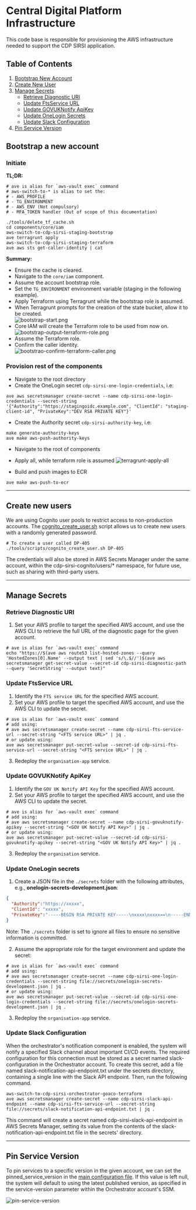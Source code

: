 # Central Digital Platform Infrastructure

This code base is responsible for provisioning the AWS infrastructure needed to support the CDP SIRSI application.

## Table of Contents
1. [Bootstrap New Account](#bootstrap-a-new-account)
2. [Create New User](#create-new-users)
3. [Manage Secrets](#manage-secrets)
   - [Retrieve Diagnostic URI](#Retrieve-iagnostic-uri)
   - [Update FtsService URL](#update-ftsservice-url)
   - [Update GOVUKNotify ApiKey](#update-govuknotify-apikey)
   - [Update OneLogin Secrets](#update-onelogin-secrets)
   - [Update Slack Configuration](#update-slack-configuration)
4. [Pin Service Version](#pin-service-version)

## Bootstrap a new account

### Initiate

**TL;DR:**
```shell
# ave is alias for `aws-vault exec` command
# aws-switch-to-* is alias to set the:
# - AWS_PROFILE
# - TG_ENVIRONMENT
# - AWS_ENV (Not compulsory)
# - MFA_TOKEN handler (Out of scope of this documentation)

./tools/delete_tf_cache.sh
cd components/core/iam
aws-switch-to-cdp-sirsi-staging-bootstrap
ave terragrunt apply
aws-switch-to-cdp-sirsi-staging-terraform
ave aws sts get-caller-identity | cat
```

**Summary:**
- Ensure the cache is cleared.
- Navigate to the `core/iam` component.
- Assume the account bootstrap role.
- Set the `TG_ENVIRONMENT` environment variable (staging in the following example).
- Apply Terraform using Terragrunt while the bootstrap role is assumed.
- When Terragrunt prompts for the creation of the state bucket, allow it to be created.\
   ![bootstrap-start.png](../docs/images/infra/bootstrap-start.png)
- Core IAM will create the Terraform role to be used from now on.\
   ![bootstrap-output-terraform-role.png](../docs/images/infra/bootstrap-output-terraform-role.png)
- Assume the Terraform role.
- Confirm the caller identity.\
   ![bootstrao-confirm-terraform-caller.png](../docs/images/infra/bootstrao-confirm-terraform-caller.png)

### Provision rest of the components
- Navigate to the root directory
- Create the OneLogin secret `cdp-sirsi-one-login-credentials`, i.e:
```shell
ave aws secretsmanager create-secret --name cdp-sirsi-one-login-credentials --secret-string '{"Authority":"https://stagingoidc.example.com", "ClientId": "staging-client-id", "PrivateKey":"DEV RSA PRIVATE KEY"}'
```
- Create the Authority secret `cdp-sirsi-authority-key`, i.e:
```shell
make generate-authority-keys
ave make aws-push-authority-keys
```
- Navigate to the root of components
- Apply all, while terraform role is assumed
![terragrunt-apply-all](../docs/images/infra/terragrunt-apply-all.png)

- Build and push images to ECR
```shell
ave make aws-push-to-ecr
```

---

## Create new users

We are using Cognito user pools to restrict access to non-production accounts. The [cognito_create_user.sh](./tools/scripts/cognito_create_user.sh) script allows us to create new users with a randomly generated password.

```shell
# To create a user called DP-405
./tools/scripts/cognito_create_user.sh DP-405
```
The credentials will also be stored in AWS Secrets Manager under the same account, within the cdp-sirsi-cognito/users/* namespace, for future use, such as sharing with third-party users.

---

## Manage Secrets

### Retrieve Diagnostic URI

1. Set your AWS profile to target the specified AWS account, and use the AWS CLI to retrieve the full URL of the diagnostic page for the given account.

```shell
# ave is alias for `aws-vault exec` command
echo "https://$(ave aws route53 list-hosted-zones --query 'HostedZones[0].Name' --output text | sed 's/\.$//')$(ave aws secretsmanager get-secret-value --secret-id cdp-sirsi-diagnostic-path --query 'SecretString' --output text)"
```

### Update FtsService URL

1. Identify the `FTS service URL` for the specified AWS account.
2. Set your AWS profile to target the specified AWS account, and use the AWS CLI to update the secret.

```shell
# ave is alias for `aws-vault exec` command
# add using:
# ave aws secretsmanager create-secret --name cdp-sirsi-fts-service-url --secret-string "<FTS service URL>" | jq .
# or update using:
ave aws secretsmanager put-secret-value --secret-id cdp-sirsi-fts-service-url --secret-string "<FTS service URL>" | jq .
```

3. Redeploy the `organisation-app` service.

### Update GOVUKNotify ApiKey

1. Identify the `GOV UK Notify API Key` for the specified AWS account.
2. Set your AWS profile to target the specified AWS account, and use the AWS CLI to update the secret.

```shell
# ave is alias for `aws-vault exec` command
# add using:
# ave aws secretsmanager create-secret --name cdp-sirsi-govuknotify-apikey --secret-string "<GOV UK Notify API Key>" | jq .
# or update using:
ave aws secretsmanager put-secret-value --secret-id cdp-sirsi-govuknotify-apikey --secret-string "<GOV UK Notify API Key>" | jq .
```

3. Redeploy the `organisation` service.


### Update OneLogin secrets

1. Create a JSON file in the `./secrets` folder with the following attributes, e.g., **onelogin-secrets-development.json**:

```json
{
  "Authority":"https://xxxxx",
  "ClientId": "xxxxx",
  "PrivateKey":"-----BEGIN RSA PRIVATE KEY-----\nxxxx\nxxxx==\n-----END RSA PRIVATE KEY-----%"
}
```
Note: The `./secrets` folder is set to ignore all files to ensure no sensitive information is committed.

2. Assume the appropriate role for the target environment and update the secret:

```shell
# ave is alias for `aws-vault exec` command
# add using:
# ave aws secretsmanager create-secret --name cdp-sirsi-one-login-credentials --secret-string file://secrets/onelogin-secrets-development.json | jq .
# or update using:
ave aws secretsmanager put-secret-value --secret-id cdp-sirsi-one-login-credentials --secret-string file://secrets/onelogin-secrets-development.json | jq .
```
3. Redeploy the `organisation-app` service.

### Update Slack Configuration

When the orchestrator's notification component is enabled, the system will notify a specified Slack channel about important CI/CD events. The required configuration for this connection must be stored as a secret named slack-configuration in the Orchestrator account. To create this secret, add a file named slack-notification-api-endpoint.txt under the secrets directory, containing a single line with the Slack API endpoint. Then, run the following command.

```shell
aws-switch-to-cdp-sirsi-orchestrator-goaco-terraform
ave aws secretsmanager create-secret --name cdp-sirsi-slack-api-endpoint --name cdp-sirsi-fts-service-url --secret-string file://secrets/slack-notification-api-endpoint.txt | jq .

```

This command will create a secret named cdp-sirsi-slack-api-endpoint in AWS Secrets Manager, setting its value from the contents of the slack-notification-api-endpoint.txt file in the secrets' directory.

---

## Pin Service Version

To pin services to a specific version in the given account, we can set the pinned_service_version in the [main configuration file](./components/terragrunt.hcl). If this value is left null, the system will default to using the latest published version, as specified in the service-version parameter within the Orchestrator account's SSM.

![pin-service-version](../docs/images/infra/pin-service-version.png)
